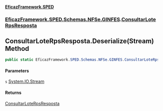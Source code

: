#### [EficazFramework.SPED](EficazFrameworkSPED.md 'EficazFramework SPED')
### [EficazFramework.SPED.Schemas.NFSe.GINFES](EficazFramework.SPED.Schemas.NFSe.GINFES.md 'EficazFramework.SPED.Schemas.NFSe.GINFES').[ConsultarLoteRpsResposta](EficazFramework.SPED.Schemas.NFSe.GINFES/ConsultarLoteRpsResposta.md 'EficazFramework.SPED.Schemas.NFSe.GINFES.ConsultarLoteRpsResposta')

## ConsultarLoteRpsResposta.Deserialize(Stream) Method

```csharp
public static EficazFramework.SPED.Schemas.NFSe.GINFES.ConsultarLoteRpsResposta Deserialize(System.IO.Stream s);
```
#### Parameters

<a name='EficazFramework.SPED.Schemas.NFSe.GINFES.ConsultarLoteRpsResposta.Deserialize(System.IO.Stream).s'></a>

`s` [System.IO.Stream](https://docs.microsoft.com/en-us/dotnet/api/System.IO.Stream 'System.IO.Stream')

#### Returns
[ConsultarLoteRpsResposta](EficazFramework.SPED.Schemas.NFSe.GINFES/ConsultarLoteRpsResposta.md 'EficazFramework.SPED.Schemas.NFSe.GINFES.ConsultarLoteRpsResposta')